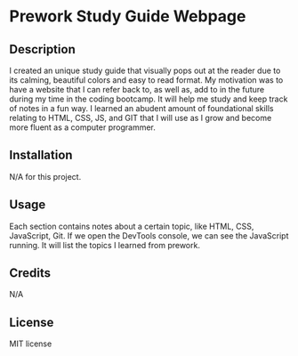 # Prework Study Guide Webpage

## Description

I created an unique study guide that visually pops out at the reader due to its calming, beautiful colors and easy to read format. My motivation was to have a website that I can refer back to, as well as, add to in the future during my time in the coding bootcamp. It will help me study and keep track of notes in a fun way. I learned an abudent amount of foundational skills relating to HTML, CSS, JS, and GIT that I will use as I grow and become more fluent as a computer programmer.

## Installation
N/A for this project.

## Usage
Each section contains notes about a certain topic, like HTML, CSS, JavaScript, Git. If we open the DevTools console, we can see the JavaScript running. It will list the topics I learned from prework.

## Credits

N/A

## License

MIT license

